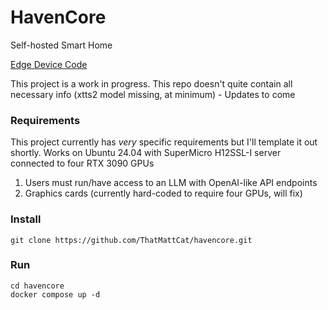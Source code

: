 # HavenCore

Self-hosted Smart Home

[Edge Device Code](https://github.com/ThatMattCat/havencore-edge/tree/main)


This project is a work in progress.
This repo doesn't quite contain all necessary info (xtts2 model missing, at minimum) - Updates to come

### Requirements

This project currently has *very* specific requirements but I'll template it out shortly. Works on Ubuntu 24.04 with SuperMicro H12SSL-I server connected to four RTX 3090 GPUs

1. Users must run/have access to an LLM with OpenAI-like API endpoints
2. Graphics cards (currently hard-coded to require four GPUs, will fix)

### Install

```
git clone https://github.com/ThatMattCat/havencore.git
```

### Run

```
cd havencore
docker compose up -d
```
